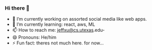 ### Hi there 👋


- 🔭 I’m currently working on assorted social media like web apps.
- 🌱 I’m currently learning: react, aws, ML
- 📫 How to reach me: jeffxu@cs.utexas.edu- 
- 😄 Pronouns: He/him
- ⚡ Fun fact: theres not much here. for now...
